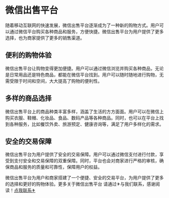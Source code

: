# 微信出售平台

随着移动互联网的快速发展，微信出售平台逐渐成为了一种新的购物方式。用户可以通过微信平台购买各种商品和服务，方便快捷。微信出售平台为用户提供了更多选择，也为商家提供了更多的销售渠道。

## 便利的购物体验

微信出售平台让购物变得更加便捷。用户可以通过微信浏览并购买各种商品，无论是日常用品还是特色商品，都能在微信平台找到。用户可以随时随地进行购物，无需受限于时间和空间，大大提高了购物的便利性。

## 多样的商品选择

微信出售平台上的商品种类丰富多样，涵盖了生活的方方面面。用户可以在微信上购买衣服、鞋帽、化妆品、食品、数码产品等各种商品。同时，也可以在平台上找到各种服务，比如餐饮外卖、旅游预定、健康咨询等，满足了用户多样化的需求。

## 安全的交易保障

微信出售平台为用户提供了安全的交易保障。用户可以通过微信支付进行付款，享受到支付安全和交易保障的双重保障。同时，平台也会对商家进行严格的审核，确保商品和服务的质量和可靠性，保障用户的权益。

微信出售平台为用户和商家搭建了一个便捷、安全的交易平台，为用户提供了更多的选择和更好的购物体验。更多关于微信出售平台 请通过✈与我们联系，感谢阅读！[点我联系✈](https://mail.k02.cc)